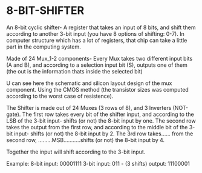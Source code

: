 # 8-BIT-SHIFTER
An 8-bit cyclic shifter- A register that takes an input of 8 bits, and shift them according to another 3-bit input (you have 8 options of shifting: 0-7).
In computer structure which has a lot of registers, that chip can take a little part in the computing system.

Made of 24 Mux_1-2 components- Every Mux takes two different input bits (A and B), and according to a selection input bit (S), outputs one of them (the out is the information thats inside the selected bit) 



U can see here the schematic and silicon layout design of the mux component. Using the CMOS method (the transistor sizes was computed according to the worst case of resistence).


The Shifter is made out of 24 Muxes (3 rows of 8), and 3 Inverters (NOT-gate).
The first row takes every bit of the shifter input, and according to the LSB of the 3-bit input- shifts (or not) the 8-bit input by one.
The second row takes the output from the first row, and according to the middle bit of the 3-bit input- shifts (or not) the 8-bit input by 2.
The 3rd row takes...... from the second row, .........MSB...........shifts (or not) the 8-bit input by 4.

Together the input will shift according to the 3-bit input.

Example: 8-bit input: 00001111
         3-bit input: 011 - (3 shifts)
         output: 11100001
